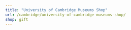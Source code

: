 ```yaml
---
title: "University of Cambridge Museums Shop"
url: /cambridge/university-of-cambridge-museums-shop/
shop: gift
---
```

